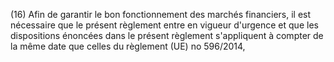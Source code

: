 (16) Afin de garantir le bon fonctionnement des marchés financiers, il est nécessaire que le présent règlement entre en vigueur d'urgence et que les dispositions énoncées dans le présent règlement s'appliquent à compter de la même date que celles du règlement (UE) no 596/2014,